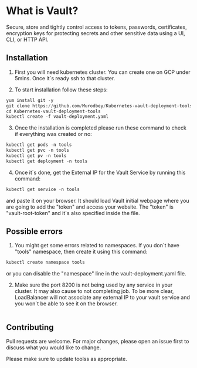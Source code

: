 # What is Vault?

Secure, store and tightly control access to tokens, passwords, certificates, encryption keys for protecting secrets and other sensitive data using a UI, CLI, or HTTP API.

## Installation

1. First you will need kubernetes cluster. You can create one on GCP under 5mins. Once it`s ready ssh to that cluster.

2. To start installation follow these steps:
```python
yum install git -y
git clone https://github.com/Murodbey/Kubernetes-vault-deployment-tools.git
cd Kubernetes-vault-deployment-tools
kubectl create -f vault-deployment.yaml
```
3. Once the installation is completed please run these command to check if everything was created or no:

```python
kubectl get pods -n tools
kubectl get pvc -n tools
kubectl get pv -n tools
kubectl get deployment -n tools
```
4. Once it`s done, get the External IP for the Vault Service by running this command:

```python
kubectl get service -n tools
```

and paste it on your browser. It should load Vault initial webpage where you are going to add the "token" and access your website. The "token" is "vault-root-token" and it`s also specified inside the file.

## Possible errors

1. You might get some errors related to namespaces. If you don`t have "tools" namespace, then create it using this command:

```python
kubectl create namespace tools
```

or you can disable the "namespace" line in the vault-deployment.yaml file.

2. Make sure the port 8200 is not being used by any service in your cluster. It may also cause to not completing job. To be more clear, LoadBalancer will not associate any external IP to your vault service and you won`t be able to see it on the browser.
```python

```

## Contributing
Pull requests are welcome. For major changes, please open an issue first to discuss what you would like to change.

Please make sure to update toolss as appropriate.
